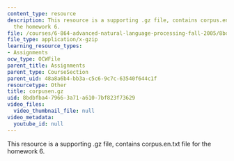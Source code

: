 ```yaml
---
content_type: resource
description: This resource is a supporting .gz file, contains corpus.en.txt file for
  the homework 6.
file: /courses/6-864-advanced-natural-language-processing-fall-2005/8bdbfba479663a71a6107bf823f73629_corpusen.gz
file_type: application/x-gzip
learning_resource_types:
- Assignments
ocw_type: OCWFile
parent_title: Assignments
parent_type: CourseSection
parent_uid: 48a8a6b4-bb3a-c5c6-9c7c-63540f644c1f
resourcetype: Other
title: corpusen.gz
uid: 8bdbfba4-7966-3a71-a610-7bf823f73629
video_files:
  video_thumbnail_file: null
video_metadata:
  youtube_id: null
---
```

This resource is a supporting .gz file, contains corpus.en.txt file for the homework 6.

